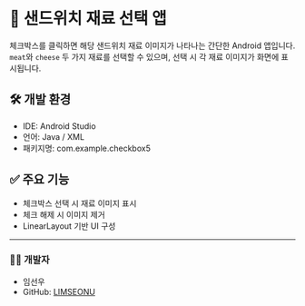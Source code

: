 # 🥪 샌드위치 재료 선택 앱

체크박스를 클릭하면 해당 샌드위치 재료 이미지가 나타나는 간단한 Android 앱입니다.  
`meat`와 `cheese` 두 가지 재료를 선택할 수 있으며, 선택 시 각 재료 이미지가 화면에 표시됩니다.

## 🛠 개발 환경
- IDE: Android Studio
- 언어: Java / XML
- 패키지명: com.example.checkbox5

## ✅ 주요 기능
- 체크박스 선택 시 재료 이미지 표시
- 체크 해제 시 이미지 제거
- LinearLayout 기반 UI 구성

---

### 👨‍💻 개발자
- 임선우  
- GitHub: [LIMSEONU](https://github.com/LIMSEONU)


